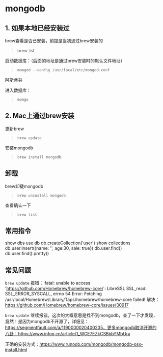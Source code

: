 # mongodb

## 1. 如果本地已经安装过

brew查看是否已安装，前提是当初通过brew安装的
> brew list

启动数据库：（后面的地址是通过brew安装时的默认文件地址）
> `mongod --config /usr/local/etc/mongod.conf`

阿斯蒂芬

进入数据库：
>`mongo`

## 2. Mac上通过brew安装

更新brew
>`brew update` 

安装mongodb
>`brew install mongodb`


## 卸载
brew卸载mongodb
>`brew uninstall mongodb` 
 
查看确认一下
>`brew list`

## 常用指令

show dbs
use db
db.createCollection('user')
show collections
db.user.insert({name: '', age:30, sale: true})
db.user.find()
db.user.find().pretty()


## 常见问题

`brew update` 报错：
fatal: unable to access 'https://github.com/Homebrew/homebrew-core/': LibreSSL SSL_read: SSL_ERROR_SYSCALL, errno 54
Error: Fetching /usr/local/Homebrew/Library/Taps/homebrew/homebrew-core failed!
解决：https://github.com/Homebrew/homebrew-core/issues/30917

`brew update` 继续报错，这次的大概意思是找不到mongodb，查了一下才发现，竟然！是因为mongodb不开源了，详细见：https://segmentfault.com/a/1190000020400235，更多mongodb取消开源的八卦：https://www.infoq.cn/article/1_WCE7EZkCSBbbYMbUra

正确的安装方式：https://www.runoob.com/mongodb/mongodb-osx-install.html




